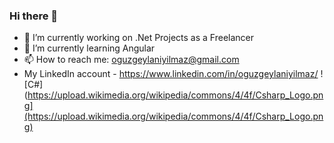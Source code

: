 ### Hi there 👋

- 🔭 I’m currently working on .Net Projects as a Freelancer
- 🌱 I’m currently learning Angular
- 📫 How to reach me: oguzgeylaniyilmaz@gmail.com
- My LinkedIn account - https://www.linkedin.com/in/oguzgeylaniyilmaz/
![C#](https://upload.wikimedia.org/wikipedia/commons/4/4f/Csharp_Logo.png](https://upload.wikimedia.org/wikipedia/commons/4/4f/Csharp_Logo.png)
